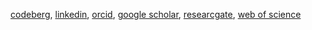 [codeberg](https://codeberg.org/jbakosi?tab=activity), [linkedin](https://www.linkedin.com/in/jbakosi/), [orcid](https://orcid.org/0000-0002-0604-5555), [google scholar](https://scholar.google.com/citations?user=PqUWW90AAAAJ&hl=en), [researcgate](https://www.researchgate.net/profile/Jozsef_Bakosi), [web of science](https://www.webofscience.com/wos/author/record/1410412)

